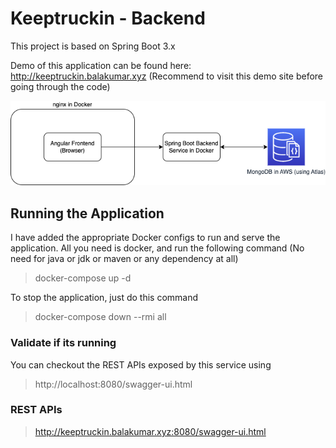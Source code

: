 # Keeptruckin - Backend

This project is based on Spring Boot 3.x

Demo of this application can be found here: http://keeptruckin.balakumar.xyz
(Recommend to visit this demo site before going through the code)

![highlevel-diag.png](highlevel-diag.png)

## Running the Application
I have added the appropriate Docker configs to run and serve the application. All you need is docker, and run the following command (No need for java or jdk or maven or any dependency at all)
> docker-compose up -d

To stop the application, just do this command
> docker-compose down --rmi all

### Validate if its running
You can checkout the REST APIs exposed by this service using
> http://localhost:8080/swagger-ui.html

### REST APIs
> http://keeptruckin.balakumar.xyz:8080/swagger-ui.html


